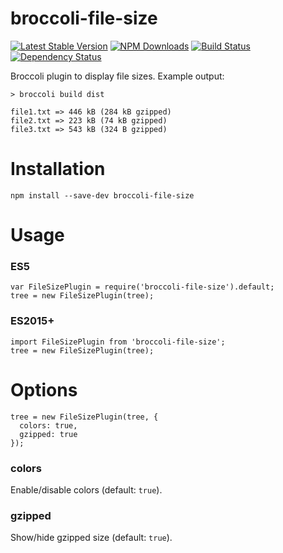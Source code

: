 broccoli-file-size
==================

[![Latest Stable Version](https://img.shields.io/npm/v/broccoli-file-size.svg)](https://www.npmjs.com/package/broccoli-file-size)
[![NPM Downloads](https://img.shields.io/npm/dm/broccoli-file-size.svg)](https://www.npmjs.com/package/broccoli-file-size)
[![Build Status](https://img.shields.io/travis/amercier/broccoli-file-size/master.svg)](https://travis-ci.org/amercier/broccoli-file-size)
[![Dependency Status](http://img.shields.io/gemnasium/amercier/broccoli-file-size.svg)](https://gemnasium.com/amercier/broccoli-file-size)


Broccoli plugin to display file sizes. Example output:

    > broccoli build dist

    file1.txt => 446 kB (284 kB gzipped)
    file2.txt => 223 kB (74 kB gzipped)
    file3.txt => 543 kB (324 B gzipped)

Installation
============

    npm install --save-dev broccoli-file-size

Usage
=====

### ES5

    var FileSizePlugin = require('broccoli-file-size').default;
    tree = new FileSizePlugin(tree);

### ES2015+

    import FileSizePlugin from 'broccoli-file-size';
    tree = new FileSizePlugin(tree);

Options
=======

    tree = new FileSizePlugin(tree, {
      colors: true,
      gzipped: true
    });

### colors

Enable/disable colors (default: `true`).

### gzipped

Show/hide gzipped size (default: `true`).
